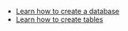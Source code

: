 * [Learn how to create a database](/cloud/cloud-databases/cloud-db-create)
* [Learn how to create tables](/cloud/cloud-data-ingestion/tables)
